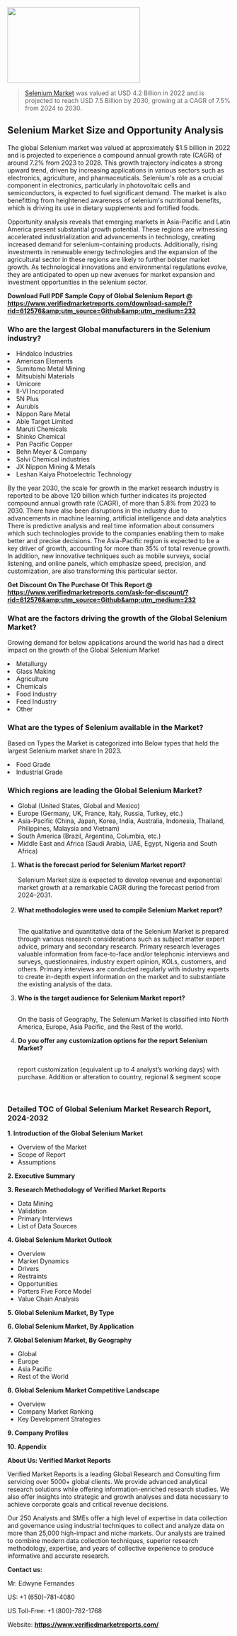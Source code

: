 
<img src="https://ffe5etoiles.com/wp-content/uploads/2024/12/MST1-300x171.png" alt="" width="300" height="171" class="alignnone size-medium wp-image-20088" /><blockquote><p><p><a href="https://www.verifiedmarketreports.com/download-sample/?rid=612576&utm_source=Github&utm_medium=232" target="_blank">Selenium Market</a> was valued at USD 4.2 Billion in 2022 and is projected to reach USD 7.5 Billion by 2030, growing at a CAGR of 7.5% from 2024 to 2030.</p></blockquote><p><h2>Selenium Market Size and Opportunity Analysis</h2><p>The global Selenium market was valued at approximately $1.5 billion in 2022 and is projected to experience a compound annual growth rate (CAGR) of around 7.2% from 2023 to 2028. This growth trajectory indicates a strong upward trend, driven by increasing applications in various sectors such as electronics, agriculture, and pharmaceuticals. Selenium's role as a crucial component in electronics, particularly in photovoltaic cells and semiconductors, is expected to fuel significant demand. The market is also benefitting from heightened awareness of selenium's nutritional benefits, which is driving its use in dietary supplements and fortified foods.</p><p>Opportunity analysis reveals that emerging markets in Asia-Pacific and Latin America present substantial growth potential. These regions are witnessing accelerated industrialization and advancements in technology, creating increased demand for selenium-containing products. Additionally, rising investments in renewable energy technologies and the expansion of the agricultural sector in these regions are likely to further bolster market growth. As technological innovations and environmental regulations evolve, they are anticipated to open up new avenues for market expansion and investment opportunities in the selenium sector.</p></p><p class=""><strong>Download Full PDF Sample Copy of Global Selenium Report @ <a href="https://www.verifiedmarketreports.com/download-sample/?rid=612576&amp;utm_source=Github&amp;utm_medium=232" target="_blank">https://www.verifiedmarketreports.com/download-sample/?rid=612576&amp;utm_source=Github&amp;utm_medium=232</a></strong></p><h3 id="" class="">Who are the largest Global manufacturers in the Selenium industry?</h3><p><li>Hindalco Industries</li><li> American Elements</li><li> Sumitomo Metal Mining</li><li> Mitsubishi Materials</li><li> Umicore</li><li> II-VI Incrporated</li><li> 5N Plus</li><li> Aurubis</li><li> Nippon Rare Metal</li><li> Able Target Limited</li><li> Maruti Chemicals</li><li> Shinko Chemical</li><li> Pan Pacific Copper</li><li> Behn Meyer & Company</li><li> Salvi Chemical industries</li><li> JX Nippon Mining & Metals</li><li> Leshan Kaiya Photoelectric Technology</li></p><div class=""><div class="" dir="" data-message-author-role="" data-message-id="" data-message-model-slug=""><div class=""><div class=""><div class=""><div class="" dir="" data-message-author-role="" data-message-id="" data-message-model-slug=""><div class=""><div class=""><p>By the year 2030, the scale for growth in the market research industry is reported to be above 120 billion which further indicates its projected compound annual growth rate (CAGR), of more than 5.8% from 2023 to 2030. There have also been disruptions in the industry due to advancements in machine learning, artificial intelligence and data analytics There is predictive analysis and real time information about consumers which such technologies provide to the companies enabling them to make better and precise decisions. The Asia-Pacific region is expected to be a key driver of growth, accounting for more than 35% of total revenue growth. In addition, new innovative techniques such as mobile surveys, social listening, and online panels, which emphasize speed, precision, and customization, are also transforming this particular sector.</p><p><strong>Get Discount On The Purchase Of This Report @&nbsp; <a href="https://www.verifiedmarketreports.com/ask-for-discount/?rid=612576&amp;utm_source=Github&amp;utm_medium=232" target="_blank">https://www.verifiedmarketreports.com/ask-for-discount/?rid=612576&amp;utm_source=Github&amp;utm_medium=232</a></strong></p></div></div></div></div></div></div></div></div><h3 id="" class="">What are the factors driving the growth of the Global Selenium Market?</h3><p id="" class="">Growing demand for below applications around the world has had a direct impact on the growth of the Global Selenium Market</p><p id="" class=""><li>Metallurgy</li><li> Glass Making</li><li> Agriculture</li><li> Chemicals</li><li> Food Industry</li><li> Feed Industry</li><li> Other</li></p><h3 id="" class="">What are the types of Selenium available in the Market?</h3><p id="" class="">Based on Types the Market is categorized into Below types that held the largest Selenium market share In 2023.</p><p id="" class=""><li>Food Grade</li><li> Industrial Grade</li></p><h3 id="" class="">Which regions are leading the Global Selenium Market?</h3><ul><li>Global (United States, Global and Mexico)</li><li>Europe (Germany, UK, France, Italy, Russia, Turkey, etc.)</li><li>Asia-Pacific (China, Japan, Korea, India, Australia, Indonesia, Thailand, Philippines, Malaysia and Vietnam)</li><li>South America (Brazil, Argentina, Columbia, etc.)</li><li>Middle East and Africa (Saudi Arabia, UAE, Egypt, Nigeria and South Africa)</li></ul><p><ol><li><strong>What is the forecast period for Selenium Market report?<br /></strong><br /><span data-sheets-root="1" data-sheets-value="{&quot;1&quot;:2,&quot;2&quot;:&quot;XXXX size is expected to develop revenue and exponential market growth at a remarkable CAGR during the forecast period from 2024&ndash;2030.&quot;}" data-sheets-userformat="{&quot;2&quot;:12674,&quot;4&quot;:{&quot;1&quot;:2,&quot;2&quot;:16776960},&quot;10&quot;:2,&quot;11&quot;:0,&quot;15&quot;:&quot;Arial&quot;,&quot;16&quot;:12}">Selenium Market size is expected to develop revenue and exponential market growth at a remarkable CAGR during the forecast period from 2024&ndash;2031.</span><br /><br /></li><li><strong>What methodologies were used to compile Selenium Market report?<br /><br /></strong><p>The qualitative and quantitative data of the&nbsp;Selenium Market is prepared through various research considerations such as subject matter expert advice, primary and secondary research. Primary research leverages valuable information from face-to-face and/or telephonic interviews and surveys, questionnaires, industry expert opinion, KOLs, customers, and others. Primary interviews are conducted regularly with industry experts to create in-depth expert information on the market and to substantiate the existing analysis of the data.&nbsp;</p></li><li><strong>Who is the target audience for Selenium Market report?<br /><br /></strong><p>On the basis of Geography, The&nbsp;Selenium Market is classified into North America, Europe, Asia Pacific, and the Rest of the world.</p></li><li><strong>Do you offer any customization options for the report Selenium Market?<br /><br /></strong><p>report customization (equivalent up to 4 analyst&rsquo;s working days) with purchase. Addition or alteration to country, regional &amp; segment scope</p><p>&nbsp;</p></li></ol></p><h3 id="" class="">Detailed TOC of Global Selenium Market Research Report, 2024-2032</h3><p id="" class=""><strong>1. Introduction of the Global Selenium Market</strong></p><ul><li>Overview of the Market</li><li>Scope of Report</li><li>Assumptions</li></ul><p id="" class=""><strong>2. Executive Summary</strong></p><p id="" class=""><strong>3. Research Methodology of&nbsp;Verified Market Reports</strong></p><ul><li>Data Mining</li><li>Validation</li><li>Primary Interviews</li><li>List of Data Sources</li></ul><p id="" class=""><strong>4. Global Selenium Market Outlook</strong></p><ul><li>Overview</li><li>Market Dynamics</li><li>Drivers</li><li>Restraints</li><li>Opportunities</li><li>Porters Five Force Model</li><li>Value Chain Analysis</li></ul><p id="" class=""><strong>5. Global Selenium Market, By&nbsp;Type</strong></p><p id="" class=""><strong>6. Global Selenium Market, By Application</strong></p><p id="" class=""><strong>7. Global Selenium Market, By Geography</strong></p><ul><li>Global</li><li>Europe</li><li>Asia Pacific</li><li>Rest of the World</li></ul><p id="" class=""><strong>8. Global Selenium Market Competitive Landscape</strong></p><ul><li>Overview</li><li>Company Market Ranking</li><li>Key Development Strategies</li></ul><p id="" class=""><strong>9. Company Profiles</strong></p><p id="" class=""><strong>10. Appendix</strong></p><p id="" class=""><strong>About Us: Verified Market Reports</strong></p><p id="" class="">Verified Market Reports is a leading Global Research and Consulting firm servicing over 5000+ global clients. We provide advanced analytical research solutions while offering information-enriched research studies. We also offer insights into strategic and growth analyses and data necessary to achieve corporate goals and critical revenue decisions.</p><p id="" class="">Our 250 Analysts and SMEs offer a high level of expertise in data collection and governance using industrial techniques to collect and analyze data on more than 25,000 high-impact and niche markets. Our analysts are trained to combine modern data collection techniques, superior research methodology, expertise, and years of collective experience to produce informative and accurate research.</p><p id="" class=""><strong>Contact us:</strong></p><p id="" class="">Mr. Edwyne Fernandes</p><p id="" class="">US: +1 (650)-781-4080</p><p id="" class="">US Toll-Free: +1 (800)-782-1768</p><p id="" class="">Website: <a target="" data-test-app-aware-link=""><strong>https://www.verifiedmarketreports.com/</strong></a></p>

